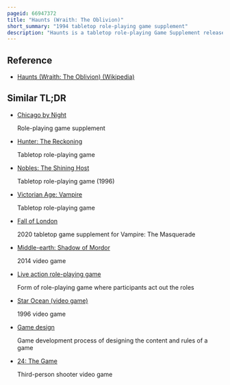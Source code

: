 ```yaml
---
pageid: 66947372
title: "Haunts (Wraith: The Oblivion)"
short_summary: "1994 tabletop role-playing game supplement"
description: "Haunts is a tabletop role-playing Game Supplement released by white Wolf Publishing in December 1994 for Use with their Game wraith the Oblivion and is Part of the larger Series World of Darkness. It covers Haunts – Locations where the Border between the Lands of the Living and the dead is particularly weak, allowing the player-character Wraiths to take Form in the human World – with Instructions for creating new Haunts for one's Campaigns, and Descriptions of Ones already existing in the Game's Setting."
---
```


## Reference

- [Haunts (Wraith: The Oblivion) (Wikipedia)](https://en.wikipedia.org/?curid=66947372)

## Similar TL;DR

- [Chicago by Night](/tldr/en/chicago-by-night)

  Role-playing game supplement

- [Hunter: The Reckoning](/tldr/en/hunter-the-reckoning)

  Tabletop role-playing game

- [Nobles: The Shining Host](/tldr/en/nobles-the-shining-host)

  Tabletop role-playing game (1996)

- [Victorian Age: Vampire](/tldr/en/victorian-age-vampire)

  Tabletop role-playing game

- [Fall of London](/tldr/en/fall-of-london)

  2020 tabletop game supplement for Vampire: The Masquerade

- [Middle-earth: Shadow of Mordor](/tldr/en/middle-earth-shadow-of-mordor)

  2014 video game

- [Live action role-playing game](/tldr/en/live-action-role-playing-game)

  Form of role-playing game where participants act out the roles

- [Star Ocean (video game)](/tldr/en/star-ocean-video-game)

  1996 video game

- [Game design](/tldr/en/game-design)

  Game development process of designing the content and rules of a game

- [24: The Game](/tldr/en/24-the-game)

  Third-person shooter video game
